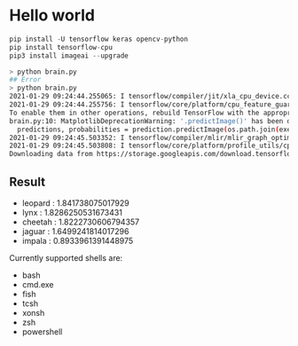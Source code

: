 # Hello world

```python
pip install -U tensorflow keras opencv-python
pip install tensorflow-cpu
pip3 install imageai --upgrade
```

```bash
> python brain.py
## Error
> python brain.py
2021-01-29 09:24:44.255065: I tensorflow/compiler/jit/xla_cpu_device.cc:41] Not creating XLA devices, tf_xla_enable_xla_devices not set
2021-01-29 09:24:44.255756: I tensorflow/core/platform/cpu_feature_guard.cc:142] This TensorFlow binary is optimized with oneAPI Deep Neural Network Library (oneDNN) to use the following CPU instructions in performance-critical operations:  AVX2 FMA
To enable them in other operations, rebuild TensorFlow with the appropriate compiler flags.
brain.py:10: MatplotlibDeprecationWarning: '.predictImage()' has been deprecated! Please use 'classifyImage()' instead.
  predictions, probabilities = prediction.predictImage(os.path.join(execution_path, "giraffe.jpg"), result_count=5 )
2021-01-29 09:24:45.503352: I tensorflow/compiler/mlir/mlir_graph_optimization_pass.cc:116] None of the MLIR optimization passes are enabled (registered 2)
2021-01-29 09:24:45.503808: I tensorflow/core/platform/profile_utils/cpu_utils.cc:112] CPU Frequency: 1991995000 Hz
Downloading data from https://storage.googleapis.com/download.tensorflow.org/data/imagenet_class_index.json
```

## Result

- leopard  :  1.841738075017929
- lynx  :  1.8286250531673431
- cheetah  :  1.8222730606794357
- jaguar  :  1.6499241814017296
- impala  :  0.8933961391448975


Currently supported shells are:
  - bash
  - cmd.exe
  - fish
  - tcsh
  - xonsh
  - zsh
  - powershell